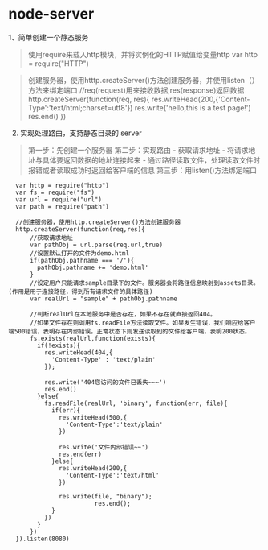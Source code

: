 # node-server
1、简单创建一个静态服务

> 使用require来载入http模块，并将实例化的HTTP赋值给变量http
    var http = require("HTTP")
  
> 创建服务器，使用htttp.createServer()方法创建服务器，并使用listen（）方法来绑定端口
    //req(request)用来接收数据,res(response)返回数据
    http.createServer(function(req, res){
      res.writeHead(200,{'Content-Type':'text/html;charset=utf8'})
      res.write('hello,this is a test page!')
      res.end()
    })
  
  2. 实现处理路由，支持静态目录的 server
  
  >第一步：先创建一个服务器
  >第二步：实现路由
      - 获取请求地址
      - 将请求地址与具体要返回数据的地址连接起来
      - 通过路径读取文件，处理读取文件时报错或者读取成功时返回给客户端的信息
 > 第三步：用listen()方法绑定端口
        
      var http = require("http")
      var fs = require("fs")
      var url = require("url")
      var path = require("path")

      //创建服务器，使用http.createServer()方法创建服务器
      http.createServer(function(req,res){
          //获取请求地址
          var pathObj = url.parse(req.url,true)
          //设置默认打开的文件为demo.html
          if(pathObj.pathname === '/'){
            pathObj.pathname += 'demo.html'
          }
          //设定用户只能请求sample目录下的文件。服务器会将路径信息映射到assets目录。(作用是用于连接路径，得到所有请求文件的具体路径)
          var realUrl = "sample" + pathObj.pathname

          //判断realUrl在本地服务中是否存在，如果不存在就直接返回404。
          //如果文件存在则调用fs.readFile方法读取文件。如果发生错误，我们响应给客户端500错误，表明存在内部错误。正常状态下则发送读取到的文件给客户端，表明200状态。
          fs.exists(realUrl,function(exists){
            if(!exists){
              res.writeHead(404,{
                'Content-Type' : 'text/plain'
              });

              res.write('404您访问的文件已丢失~~~')
              res.end()
            }else{
              fs.readFile(realUrl, 'binary', function(err, file){
                if(err){
                  res.writeHead(500,{
                    'Content-Type':'text/plain'
                  })

                  res.write('文件内部错误~~')
                  res.end(err)
                }else{
                  res.writeHead(200,{
                    'Content-Type':'text/html'
                  })

                  res.write(file, "binary");
                            res.end();
                }
              })
            }
          })
      }).listen(8080)
